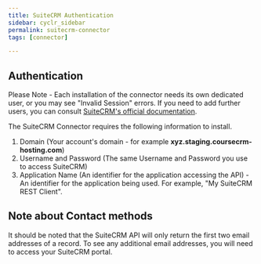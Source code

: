 ```yaml
---
title: SuiteCRM Authentication
sidebar: cyclr_sidebar
permalink: suitecrm-connector
tags: [connector]

---
```


## Authentication ##

Please Note - Each installation of the connector needs its own dedicated user, or you may see "Invalid Session" errors.  If you need to add further users, you can consult [SuiteCRM's official documentation](https://docs.suitecrm.com/admin/administration-panel/users/#_user_management).

The SuiteCRM Connector requires the following information to install.

1. Domain (Your account's domain - for example **xyz.staging.coursecrm-hosting.com**)
2. Username and Password (The same Username and Password you use to access SuiteCRM)
3. Application Name (An identifier for the application accessing the API) - An identifier for the application being used. For example, "My SuiteCRM REST Client".

## Note about Contact methods ##

It should be noted that the SuiteCRM API will only return the first two email addresses of a record.  To see any additional email addresses, you will need to access your SuiteCRM portal.
